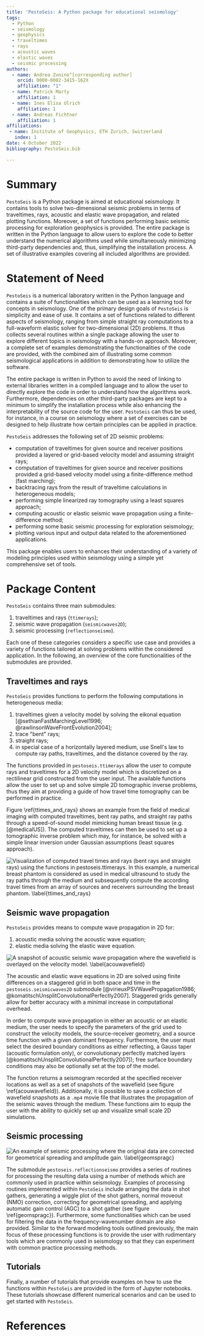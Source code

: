 ```yaml
---
title: 'PestoSeis: A Python package for educational seismology'
tags:
  - Python
  - seismology
  - geophysics
  - traveltimes
  - rays
  - acoustic waves
  - elastic waves
  - seismic processing
authors:
  - name: Andrea Zunino^[corresponding author]
    orcid: 0000-0002-3415-162X
    affiliation: "1"
  - name: Patrick Marty
    affiliation: 1
  - name: Ines Elisa Ulrich
    affiliation: 1
  - name: Andreas Fichtner
    affiliation: 1 
affiliations:
 - name: Institute of Geophysics, ETH Zurich, Switzerland
   index: 1
date: 4 October 2022
bibliography: PestoSeis.bib

---
```


# Summary
`PestoSeis` is a Python package is aimed at educational seismology. It contains
tools to solve two-dimensional seismic problems in terms of traveltimes, rays,
acoustic and elastic wave propagation, and related plotting functions. Moreover,
a set of functions performing basic seismic processing for exploration
geophysics is provided. The entire package is written in the Python language to
allow users to explore the code to better understand the numerical algorithms
used while simultaneously minimizing third-party dependencies and, thus,
simplifying the installation process. A set of illustrative examples covering
all included algorithms are provided.


# Statement of Need

`PestoSeis` is a numerical laboratory written in the Python language and 
contains a suite of functionalities which can be used as a learning tool for 
concepts in seismology. One of the primary design goals of `PestoSeis` is simplicity and ease of use. It
contains a set of functions related to different aspects of seismology, ranging
from simple straight ray computations to a full-waveform elastic solver for
two-dimensional (2D) problems. It thus collects several routines within a single
package allowing the user to explore different topics in seismology with a
hands-on approach. Moreover, a complete set of examples demonstrating the
functionalities of the code are provided, with the combined aim of illustrating some
common seismological applications in addition to demonstrating how to utilize 
the software.

The entire package is written in Python to avoid the need of linking to external
libraries written in a compiled language and to allow the user to directly
explore the code in order to understand how the algorithms work. Furthermore,
dependencies on other third-party packages are kept to a minimum to simplify the installation
process while also enhancing the interpretability of the source code for the user.
`PestoSeis` can thus be used, for instance, in a course on seismology where a
set of exercises can be designed to help illustrate how certain principles can be applied in practice.

`PestoSeis` addresses the following set of 2D seismic problems:

- computation of traveltimes for given source and receiver positions provided a layered or grid-based velocity model and assuming straight rays;
- computation of traveltimes for given source and receiver positions provided a grid-based velocity model using a finite-difference method (fast marching);
- backtracing rays from the result of traveltime calculations in heterogeneous models;
- performing simple linearized ray tomography using a least squares approach;
- computing acoustic or elastic seismic wave propagation using a finite-difference method;
- performing some basic seismic processing for exploration seismology;
- plotting various input and output data related to the aforementioned applications.

This package enables users to enhances their understanding of a variety of
modeling principles used within seismology using a simple yet comprehensive set
of tools.

# Package Content

`PestoSeis` contains three main submodules:

1. traveltimes and rays (`ttimerays`);
2. seismic wave propagation (`seismicwaves2D`);
3. seismic processing (`reflectionseismo`).

Each one of these categories considers a specific use case and provides a
variety of functions tailored at solving problems within the considered
application. In the following, an overview of the core functionalities of the
submodules are provided.

## Traveltimes and rays

`PestoSeis` provides functions to perform the following computations in heterogeneous media:

1. traveltimes given a velocity model by solving the eikonal equation [@sethianFastMarchingLevel1996; @rawlinsonWaveFrontEvolution2004]; 
2. trace "bent" rays;
3. straight rays;
4. in special case of a horizontally layered medium, use Snell's law to compute ray paths, traveltimes, and the distance covered by the ray.
 
The functions provided in `pestoseis.ttimerays` allow the user to compute rays
and traveltimes for a 2D velocity model which is discretized on a rectilinear
grid constructed from the user input.  The available functions allow the user to
set up and solve simple 2D tomographic inverse problems, thus they aim at
providing a guide of how travel time tomography can be performed in practice.

Figure \ref{ttimes_and_rays} shows an example from the field of medical imaging
with computed traveltimes, bent ray paths, and straight ray paths through a
speed-of-sound model mimicking human breast tissue (e.g. [@medicalUS]). The computed traveltimes can
then be used to set up a tomographic inverse problem which may, for instance, be
solved with a simple linear inversion under Gaussian assumptions (least squares
approach).

![Visualization of computed travel times and rays (bent rays and straight rays) using the functions in `pestoseis.ttimerays`. In this example, a numerical breast phantom is considered as used in medical ultrasound to study the ray paths through the medium and subsequently compute the according travel times from an array of sources and receivers surrounding the breast phantom. \label{ttimes_and_rays}](figs/tutorial04_results.png)


## Seismic wave propagation

`PestoSeis` provides means to compute wave propagation in 2D for:

1. acoustic media solving the acoustic wave equation;
2. elastic media solving the elastic wave equation.

![A snapshot of acoustic seismic wave propagation where the wavefield is overlayed on the velocity model. \label{acouwavefield}](figs/acouwavefield1.png)

The acoustic and elastic wave equations in 2D are solved using finite
differences on a staggered grid in both space and time in the
`pestoseis.seismicwaves2D` submodule [@virieuxPSVWavePropagation1986;
@komatitschUnsplitConvolutionalPerfectly2007]. Staggered grids generally allow
for better accuracy with a minimal increase in computational overhead. 

In order to compute wave propagation in either an acoustic or an elastic medium, the user
needs to specify the parameters of the grid used to construct the velocity
models, the source-receiver geometry, and a source time function with a given dominant
frequency. Furthermore, the user must select the desired boundary conditions as either reflecting, a Gauss taper (acoustic formulation only), or convolutionary perfectly matched layers [@komatitschUnsplitConvolutionalPerfectly2007]);
free surface boundary conditions may also be optionally set at the top of the model. 

The function returns a seismogram recorded
at the specified receiver locations as well as a set of snapshots of the wavefield (see figure
\ref{acouwavefield}). Additionally, it is possible to save a collection of 
wavefield snapshots as a `.mp4` movie file that illustrates the propagation of the seismic
waves through the medium. These functions aim to equip the user with the
ability to quickly set up and visualize small scale 2D simulations.

## Seismic processing
 
![An example of seismic processing where the original data are corrected for geometrical spreading and amplitude gain. \label{geomspragc}](figs/geomspreagc.png)

The submodule `pestoseis.reflectionseismo` provides a series of routines for
processing the resulting data using a number of methods which are commonly used
in practice within seismology. Examples of processing routines implemented
within `PestoSeis` include arranging the data in shot gathers, generating a
wiggle plot of the shot gathers, normal moveout (NMO) correction, correcting for
geometrical spreading, and applying automatic gain control (AGC) to a shot
gather (see figure \ref{geomspragc}). Furthermore, some functionalities which
can be used for filtering the data in the frequency-wavenumber domain are also
provided. Similar to the forward modeling tools outlined previously, the main
focus of these processing functions is to provide the user with rudimentary
tools which are commonly used in seismology so that they can experiment with common
practice processing methods. 

## Tutorials

Finally, a number of tutorials that provide examples on how to use the functions
within `PestoSeis` are provided in the form of Jupyter notebooks. These
tutorials showcase different numerical scenarios and can be used to get started
with `PestoSeis`.  



# References




